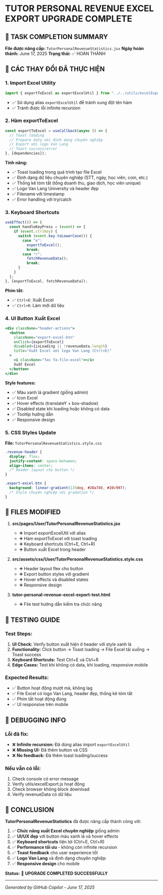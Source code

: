 # TUTOR PERSONAL REVENUE EXCEL EXPORT UPGRADE COMPLETE

## 🎯 TASK COMPLETION SUMMARY

**File được nâng cấp:** `TutorPersonalRevenueStatistics.jsx`
**Ngày hoàn thành:** June 17, 2025
**Trạng thái:** ✅ HOÀN THÀNH

## 🔧 CÁC THAY ĐỔI ĐÃ THỰC HIỆN

### 1. Import Excel Utility

```jsx
import { exportToExcel as exportExcelUtil } from "../../utils/excelExport";
```

- ✅ Sử dụng alias `exportExcelUtil` để tránh xung đột tên hàm
- ✅ Tránh được lỗi infinite recursion

### 2. Hàm exportToExcel

```jsx
const exportToExcel = useCallback(async () => {
  // Toast loading
  // Prepare data với định dạng chuyên nghiệp
  // Export với logo Van Lang
  // Toast success/error
}, [dependencies]);
```

**Tính năng:**

- ✅ Toast loading trong quá trình tạo file Excel
- ✅ Định dạng dữ liệu chuyên nghiệp (STT, ngày, học viên, coin, etc.)
- ✅ Thống kê tóm tắt (tổng doanh thu, giao dịch, học viên unique)
- ✅ Logo Van Lang University và header đẹp
- ✅ Filename với timestamp
- ✅ Error handling với try/catch

### 3. Keyboard Shortcuts

```jsx
useEffect(() => {
  const handleKeyPress = (event) => {
    if (event.ctrlKey) {
      switch (event.key.toLowerCase()) {
        case "e":
          exportToExcel();
          break;
        case "r":
          fetchRevenueData();
          break;
      }
    }
  };
}, [exportToExcel, fetchRevenueData]);
```

**Phím tắt:**

- ✅ `Ctrl+E`: Xuất Excel
- ✅ `Ctrl+R`: Làm mới dữ liệu

### 4. UI Button Xuất Excel

```jsx
<div className="header-actions">
  <button
    className="export-excel-btn"
    onClick={exportToExcel}
    disabled={isLoading || !revenueData.length}
    title="Xuất Excel với logo Van Lang (Ctrl+E)"
  >
    <i className="fas fa-file-excel"></i>
    Xuất Excel
  </button>
</div>
```

**Style features:**

- ✅ Màu xanh lá gradient (giống admin)
- ✅ Icon Excel
- ✅ Hover effects (translateY + box-shadow)
- ✅ Disabled state khi loading hoặc không có data
- ✅ Tooltip hướng dẫn
- ✅ Responsive design

### 5. CSS Styles Update

**File:** `TutorPersonalRevenueStatistics.style.css`

```css
.revenue-header {
  display: flex;
  justify-content: space-between;
  align-items: center;
  /* Header layout cho button */
}

.export-excel-btn {
  background: linear-gradient(135deg, #28a745, #20c997);
  /* Style chuyên nghiệp với gradation */
}
```

## 📂 FILES MODIFIED

1. **src/pages/User/TutorPersonalRevenueStatistics.jsx**

   - ➕ Import exportExcelUtil với alias
   - ➕ Hàm exportToExcel với toast loading
   - ➕ Keyboard shortcuts (Ctrl+E, Ctrl+R)
   - ➕ Button xuất Excel trong header

2. **src/assets/css/User/TutorPersonalRevenueStatistics.style.css**

   - ➕ Header layout flex cho button
   - ➕ Export button styles với gradient
   - ➕ Hover effects và disabled states
   - ➕ Responsive design

3. **tutor-personal-revenue-excel-export-test.html**
   - ➕ File test hướng dẫn kiểm tra chức năng

## 🧪 TESTING GUIDE

### Test Steps:

1. **UI Check:** Verify button xuất hiện ở header với style xanh lá
2. **Functionality:** Click button → Toast loading → File Excel tải xuống → Toast success
3. **Keyboard Shortcuts:** Test Ctrl+E và Ctrl+R
4. **Edge Cases:** Test khi không có data, khi loading, responsive mobile

### Expected Results:

- ✅ Button hoạt động mượt mà, không lag
- ✅ File Excel có logo Van Lang, header đẹp, thống kê tóm tắt
- ✅ Phím tắt hoạt động đúng
- ✅ UI responsive trên mobile

## 🚨 DEBUGGING INFO

### Lỗi đã fix:

- ❌ **Infinite recursion:** Đã dùng alias import `exportExcelUtil`
- ❌ **Missing UI:** Đã thêm button và CSS
- ❌ **No feedback:** Đã thêm toast loading/success

### Nếu vẫn có lỗi:

1. Check console có error message
2. Verify utils/excelExport.js hoạt động
3. Check browser không block download
4. Verify revenueData có dữ liệu

## 🎉 CONCLUSION

**TutorPersonalRevenueStatistics** đã được nâng cấp thành công với:

1. ✅ **Chức năng xuất Excel chuyên nghiệp** giống admin
2. ✅ **UI/UX đẹp** với button màu xanh lá và hover effects
3. ✅ **Keyboard shortcuts** tiện lợi (Ctrl+E, Ctrl+R)
4. ✅ **Performance tối ưu** - không còn infinite recursion
5. ✅ **Toast feedback** cho user experience tốt
6. ✅ **Logo Van Lang** và định dạng chuyên nghiệp
7. ✅ **Responsive design** cho mobile

**Status:** 🎯 **UPGRADE COMPLETED SUCCESSFULLY**

---

_Generated by GitHub Copilot - June 17, 2025_
